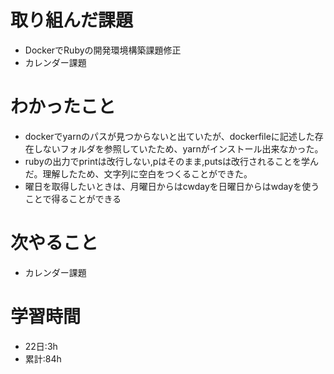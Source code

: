 # 取り組んだ課題
- DockerでRubyの開発環境構築課題修正
- カレンダー課題
# わかったこと
- dockerでyarnのパスが見つからないと出ていたが、dockerfileに記述した存在しないフォルダを参照していたため、yarnがインストール出来なかった。
- rubyの出力でprintは改行しない,pはそのまま,putsは改行されることを学んだ。理解したため、文字列に空白をつくることができた。
- 曜日を取得したいときは、月曜日からはcwdayを日曜日からはwdayを使うことで得ることができる
# 次やること
- カレンダー課題
# 学習時間
- 22日:3h
- 累計:84h
